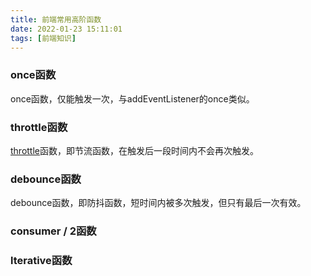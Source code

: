 ```yaml
---
title: 前端常用高阶函数
date: 2022-01-23 15:11:01
tags: [前端知识]
---
```




### once函数

once函数，仅能触发一次，与addEventListener的once类似。

<!-- more -->

### throttle函数

[throttle](https://fanyi.baidu.com/#en/zh/throttle)函数，即节流函数，在触发后一段时间内不会再次触发。

### debounce函数

debounce函数，即防抖函数，短时间内被多次触发，但只有最后一次有效。

### consumer / 2函数

### lterative函数

